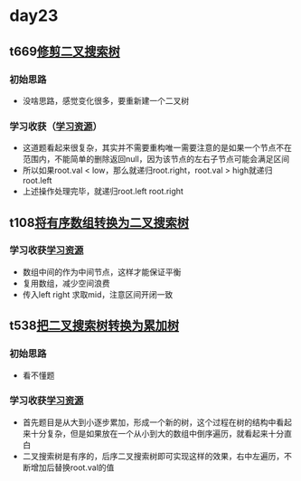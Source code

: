 # day23
## t669[修剪二叉搜索树](https://leetcode.cn/problems/trim-a-binary-search-tree/)
### 初始思路
  - 没啥思路，感觉变化很多，要重新建一个二叉树
### 学习收获（[学习资源](https://programmercarl.com/0669.%E4%BF%AE%E5%89%AA%E4%BA%8C%E5%8F%89%E6%90%9C%E7%B4%A2%E6%A0%91.html#%E9%80%92%E5%BD%92%E6%B3%95)）
  - 这道题看起来很复杂，其实并不需要重构唯一需要注意的是如果一个节点不在范围内，不能简单的删除返回null，因为该节点的左右子节点可能会满足区间
  - 所以如果root.val < low，那么就递归root.right，root.val > high就递归root.left
  - 上述操作处理完毕，就递归root.left root.right
## t108[将有序数组转换为二叉搜索树]()
### 学习收获[学习资源]()
  - 数组中间的作为中间节点，这样才能保证平衡
  - 复用数组，减少空间浪费
  - 传入left right 求取mid，注意区间开闭一致
## t538[把二叉搜索树转换为累加树](https://leetcode.cn/problems/convert-bst-to-greater-tree/description/)
### 初始思路
  - 看不懂题
### 学习收获[学习资源](https://programmercarl.com/0538.%E6%8A%8A%E4%BA%8C%E5%8F%89%E6%90%9C%E7%B4%A2%E6%A0%91%E8%BD%AC%E6%8D%A2%E4%B8%BA%E7%B4%AF%E5%8A%A0%E6%A0%91.html#%E9%80%92%E5%BD%92)
  - 首先题目是从大到小逐步累加，形成一个新的树，这个过程在树的结构中看起来十分复杂，但是如果放在一个从小到大的数组中倒序遍历，就看起来十分直白
  - 二叉搜索树是有序的，后序二叉搜索树即可实现这样的效果，右中左遍历，不断增加后替换root.val的值
